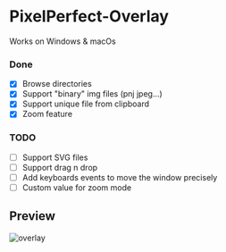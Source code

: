 # PixelPerfect-Overlay

Works on Windows & macOs

### Done
- [x] Browse directories
- [x] Support "binary" img files (pnj jpeg...)
- [x] Support unique file from clipboard
- [x] Zoom feature

### TODO
- [ ] Support SVG files
- [ ] Support drag n drop
- [ ] Add keyboards events to move the window precisely
- [ ] Custom value for zoom mode
## Preview
![overlay](https://user-images.githubusercontent.com/3635730/198086995-a70943f8-34ff-4ab9-9607-fd7212a64781.gif)

